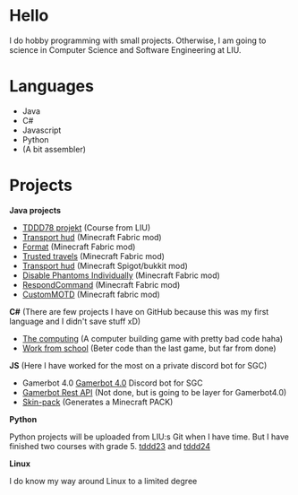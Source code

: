 # Hello


I do hobby programming with small projects. Otherwise, I am going to science in Computer Science and Software Engineering at LIU.

# Languages
- Java
- C#
- Javascript
- Python
- (A bit assembler)

# Projects

**Java projects**

- [TDDD78 projekt](https://github.com/lukasabbe/TDDD78-projekt) (Course from LIU)
- [Transport hud](https://github.com/lukasabbe/transport-hud) (Minecraft Fabric mod)
- [Format](https://github.com/lukasabbe/Format) (Minecraft Fabric mod)
- [Trusted travels](https://github.com/lukasabbe/Trusted-Travels) (Minecraft Fabric mod)
- [Transport hud](https://github.com/lukasabbe/SpawnEggDisabler) (Minecraft Spigot/bukkit mod)
- [Disable Phantoms Individually](https://github.com/lukasabbe/Disable-Phantoms-Individually) (Minecraft Fabric mod)
- [RespondCommand](https://github.com/lukasabbe/RespondCommand) (Minecraft Fabric mod)
- [CustomMOTD](https://github.com/lukasabbe/CustomMotd) (Minecraft fabric mod)

**C#** (There are few projects I have on GitHub because this was my first language and I didn't save stuff xD)

- [The computing](https://github.com/lukasabbe/thecomputing) (A computer building game with pretty bad code haha)
- [Work from school](https://github.com/lukasabbe/Gymnasiearbetet) (Beter code than the last game, but far from done)

**JS** (Here I have worked for the most on a private discord bot for SGC)

- Gamerbot 4.0 [Gamerbot 4.0](https://github.com/onlinesgc/GamerBot4.0) Discord bot for SGC
- [Gamerbot Rest API](https://github.com/stamdiscord/Gamerbot-REST-API) (Not done, but is going to be layer for Gamerbot4.0)
- [Skin-pack](https://github.com/lukasabbe/skin-pack) (Generates a Minecraft PACK)

**Python**

Python projects will be uploaded from LIU:s Git when I have time.
But I have finished two courses with grade 5. [tddd23](https://www.ida.liu.se/~TDDE23/) and [tddd24](https://www.ida.liu.se/~TDDE24/)

**Linux** 

I do know my way around Linux to a limited degree
